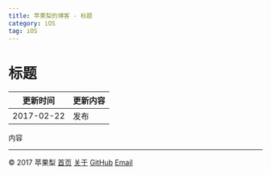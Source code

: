 ```yaml
---
title: 苹果梨的博客 - 标题
category: iOS
tag: iOS
---
```


# 标题

| 更新时间       | 更新内容 |
| ---------- | ---- |
| 2017-02-22 | 发布   |

内容

------

© 2017 苹果梨    [首页](/)    [关于](/about.html)    [GitHub](https://github.com/HarrisonXi)    [Email](mailto:gpra8764@gmail.com)
